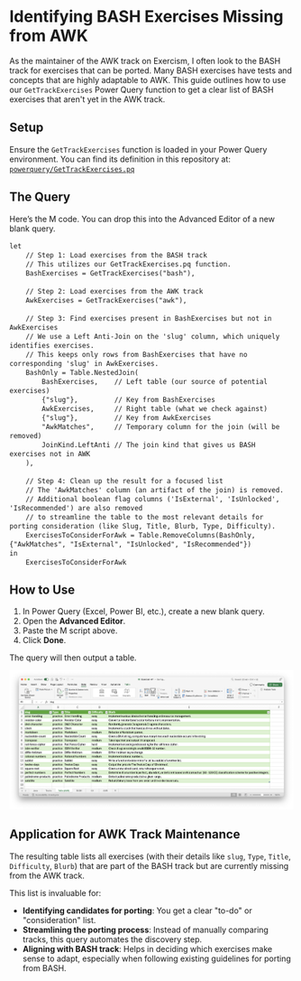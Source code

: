 # Identifying BASH Exercises Missing from AWK

As the maintainer of the AWK track on Exercism, I often look to the BASH track for exercises that can be ported.
Many BASH exercises have tests and concepts that are highly adaptable to AWK.
This guide outlines how to use our `GetTrackExercises` Power Query function to get a clear list of BASH exercises that aren't yet in the AWK track.

## Setup

Ensure the `GetTrackExercises` function is loaded in your Power Query environment. You can find its definition in this repository at:
[`powerquery/GetTrackExercises.pq`](powerquery/GetTrackExercises.pq)

## The Query

Here’s the M code. You can drop this into the Advanced Editor of a new blank query.

```powerquery
let
    // Step 1: Load exercises from the BASH track
    // This utilizes our GetTrackExercises.pq function.
    BashExercises = GetTrackExercises("bash"),

    // Step 2: Load exercises from the AWK track
    AwkExercises = GetTrackExercises("awk"),

    // Step 3: Find exercises present in BashExercises but not in AwkExercises
    // We use a Left Anti-Join on the 'slug' column, which uniquely identifies exercises.
    // This keeps only rows from BashExercises that have no corresponding 'slug' in AwkExercises.
    BashOnly = Table.NestedJoin(
        BashExercises,    // Left table (our source of potential exercises)
        {"slug"},         // Key from BashExercises
        AwkExercises,     // Right table (what we check against)
        {"slug"},         // Key from AwkExercises
        "AwkMatches",     // Temporary column for the join (will be removed)
        JoinKind.LeftAnti // The join kind that gives us BASH exercises not in AWK
    ),

    // Step 4: Clean up the result for a focused list
    // The 'AwkMatches' column (an artifact of the join) is removed.
    // Additional boolean flag columns ('IsExternal', 'IsUnlocked', 'IsRecommended') are also removed
    // to streamline the table to the most relevant details for porting consideration (like Slug, Title, Blurb, Type, Difficulty).
    ExercisesToConsiderForAwk = Table.RemoveColumns(BashOnly, {"AwkMatches", "IsExternal", "IsUnlocked", "IsRecommended"})
in
    ExercisesToConsiderForAwk
```

## How to Use

1.  In Power Query (Excel, Power BI, etc.), create a new blank query.
2.  Open the **Advanced Editor**.
3.  Paste the M script above.
4.  Click **Done**.

The query will then output a table.

![todo-awk-table.png](assets/todo-awk-table.png)

## Application for AWK Track Maintenance

The resulting table lists all exercises (with their details like `slug`, `Type`, `Title`, `Difficulty`, `Blurb`) that are part of the BASH track but are currently missing from the AWK track.

This list is invaluable for:
* **Identifying candidates for porting**: You get a clear "to-do" or "consideration" list.
* **Streamlining the porting process**: Instead of manually comparing tracks, this query automates the discovery step.
* **Aligning with BASH track**: Helps in deciding which exercises make sense to adapt, especially when following existing guidelines for porting from BASH.


